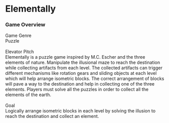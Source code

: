 # Elementally

### Game Overview
Game Genre<br>
Puzzle<br><br>
Elevator Pitch<br>
Elementally is a puzzle game inspired by M.C. Escher and the three elements of nature. Manipulate the illusional maze to reach the destination while collecting artifacts from each level. The collected artifacts can trigger different mechanisms like rotation gears and sliding objects at each level which will help arrange isometric blocks. The correct arrangement of blocks will pave a way to the destination and help in collecting one of the three elements. Players must solve all the puzzles in order to collect all the elements of the earth. <br><br>
Goal<br>
Logically arrange isometric blocks in each level by solving the illusion to reach the destination and collect an element.
